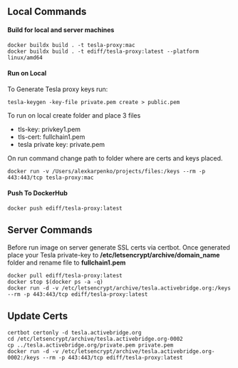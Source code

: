 ## Local Commands

#### Build for local and server machines

```
docker buildx build . -t tesla-proxy:mac
docker buildx build . -t ediff/tesla-proxy:latest --platform linux/amd64
```

#### Run on Local

To Generate Tesla proxy keys run: 

```
tesla-keygen -key-file private.pem create > public.pem
```

To run on local create folder and place 3 files

- tls-key: privkey1.pem
- tls-cert: fullchain1.pem
- tesla private key: private.pem

On run command change path to folder where are certs and keys placed.

```
docker run -v /Users/alexkarpenko/projects/files:/keys --rm -p 443:443/tcp tesla-proxy:mac
```

#### Push To DockerHub

```
docker push ediff/tesla-proxy:latest
```

## Server Commands

Before run image on server generate SSL certs via certbot. Once generated place your Tesla private-key to **/etc/letsencrypt/archive/domain_name** folder and rename file to **fullchain1.pem**

```
docker pull ediff/tesla-proxy:latest
docker stop $(docker ps -a -q)
docker run -d -v /etc/letsencrypt/archive/tesla.activebridge.org:/keys --rm -p 443:443/tcp ediff/tesla-proxy:latest
```

## Update Certs
```
certbot certonly -d tesla.activebridge.org
cd /etc/letsencrypt/archive/tesla.activebridge.org-0002
cp ../tesla.activebridge.org/private.pem private.pem
docker run -d -v /etc/letsencrypt/archive/tesla.activebridge.org-0002:/keys --rm -p 443:443/tcp ediff/tesla-proxy:latest
```
